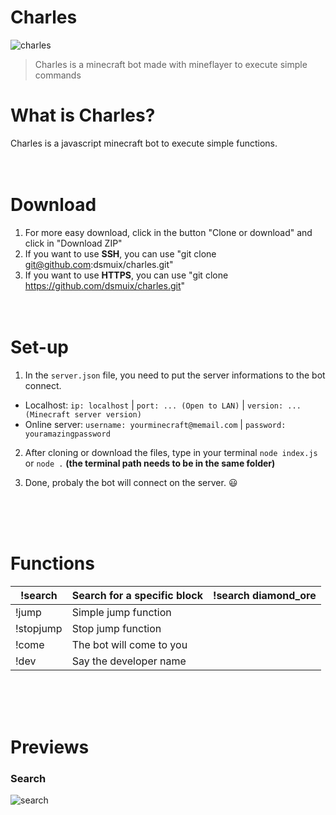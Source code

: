 # Charles

![charles](https://i.imgur.com/ZzMMs7q.jpg)

> Charles is a minecraft bot made with mineflayer to execute simple commands

# What is Charles?
Charles is a javascript minecraft bot to execute simple functions.
<br><br><br>

# Download
1. For more easy download, click in the button "Clone or download" and click in "Download ZIP"
2. If you want to use **SSH**, you can use "git clone git@github.com:dsmuix/charles.git"
3. If you want to use **HTTPS**, you can use "git clone https://github.com/dsmuix/charles.git"
<br><br><br>

# Set-up
1. In the `server.json` file, you need to put the server informations to the bot connect.
- Localhost: `ip: localhost` | `port: ... (Open to LAN)` | `version: ... (Minecraft server version)`
- Online server: `username: yourminecraft@memail.com` | `password: youramazingpassword`

2. After cloning or download the files, type in your terminal `node index.js` or `node .`
**(the terminal path needs to be in the same folder)**

3. Done, probaly the bot will connect on the server. 😃

<br><br><br>

# Functions
| !search   	| Search for a specific block 	| !search diamond_ore 	|
|-----------	|-----------------------------	|---------------------	|
| !jump     	| Simple jump function        	|                     	|
| !stopjump 	| Stop jump function          	|                     	|
| !come     	| The bot will come to you    	|                     	|
| !dev      	| Say the developer name      	|                     	|

<br><br><br>
# Previews
### Search
![search](https://i.imgur.com/w7Fmh1l.png)
